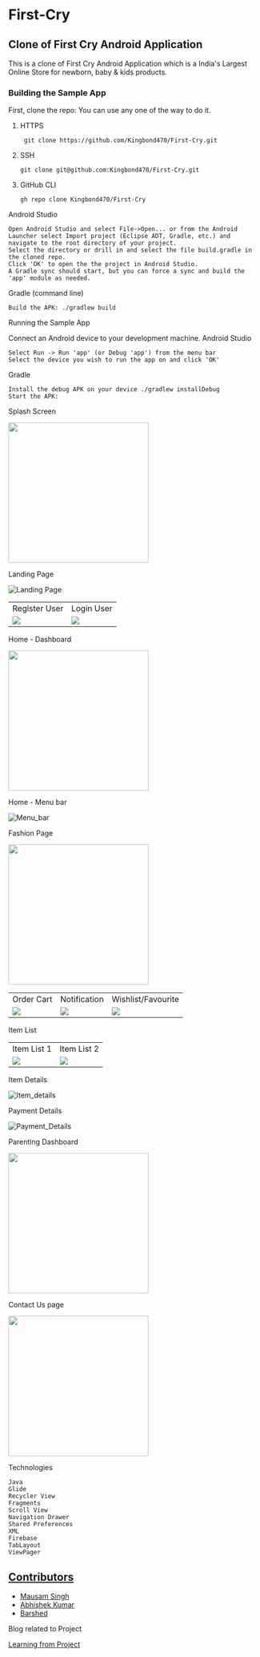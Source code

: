 # First-Cry
 
 ## Clone of First Cry Android Application

This is a clone of First Cry Android Application which is a India's Largest Online Store for newborn, baby &amp; kids products.

### Building the Sample App

First, clone the repo:
You can use any one of the way to do it.

1. HTTPS

        git clone https://github.com/Kingbond470/First-Cry.git

2. SSH

       git clone git@github.com:Kingbond470/First-Cry.git

3. GitHub CLI

       gh repo clone Kingbond470/First-Cry


Android Studio

    Open Android Studio and select File->Open... or from the Android Launcher select Import project (Eclipse ADT, Gradle, etc.) and navigate to the root directory of your project.
    Select the directory or drill in and select the file build.gradle in the cloned repo.
    Click 'OK' to open the the project in Android Studio.
    A Gradle sync should start, but you can force a sync and build the 'app' module as needed.

Gradle (command line)

    Build the APK: ./gradlew build

Running the Sample App

Connect an Android device to your development machine.
Android Studio

    Select Run -> Run 'app' (or Debug 'app') from the menu bar
    Select the device you wish to run the app on and click 'OK'

Gradle

    Install the debug APK on your device ./gradlew installDebug
    Start the APK: 
 
 Splash Screen
 
 <img src="https://github.com/Kingbond470/First-Cry/blob/main/FirstCryImage/splash_screen.gif" width="280" />
 
 Landing Page
 
 ![Landing Page](FirstCryImage/LandingPage.jpg)                              
 
 
 <table>
  <tr>
    <td>Register User</td>
     <td>Login User</td>
  </tr>
  <tr>
    <td><img src="FirstCryImage/RegisterPage.jpg"></td>
    <td><img src="FirstCryImage/LoginPage.jpg"></td>
  </tr>
 </table>

 Home - Dashboard
 
 <img src="https://github.com/Kingbond470/First-Cry/blob/main/FirstCryImage/home_dashboard.gif" width="280" />

 
 Home - Menu bar
 
 ![Menu_bar](FirstCryImage/MenuBar.jpg)
 
 Fashion Page
 
 <img src="https://github.com/Kingbond470/First-Cry/blob/main/FirstCryImage/fashion_home.gif" width="280" />
 
 
 <table>
  <tr>
    <td>Order Cart</td>
     <td>Notification</td>
     <td>Wishlist/Favourite</td>
  </tr>
  <tr>
    <td><img src="FirstCryImage/Cart.jpg"></td>
    <td><img src="FirstCryImage/Notification.jpg"></td>
    <td><img src="FirstCryImage/Wishlist.jpg"></td>
  </tr>
 </table>
 

 Item List
 
  <table>
  <tr>
    <td>Item List 1</td>
   <td>Item List 2</td>
  </tr>
  <tr>
    <td><img src="FirstCryImage/Item_Show.jpg"></td>
    <td><img src="FirstCryImage/Item_show2.jpg"></td>
  </tr>
 </table>

 
 Item Details
 
 ![Item_details](FirstCryImage/Item_Details.jpg)
 
 Payment Details
 
 ![Payment_Details](FirstCryImage/PaymentDetails.jpg)
 
 Parenting Dashboard
 
 <img src="https://github.com/Kingbond470/First-Cry/blob/main/FirstCryImage/parenting.gif" width="280" />

 
 Contact Us page
 
  <img src="https://github.com/Kingbond470/First-Cry/blob/main/FirstCryImage/contact_us_parenting.gif" width="280" />




Technologies

    Java
    Glide
    Recycler View
    Fragments
    Scroll View
    Navigation Drawer
    Shared Preferences
    XML
    Firebase
    TabLayout
    ViewPager
    
    
    
  ## [Contributors](#Contributors)

- [Mausam Singh](https://github.com/Kingbond470)
- [Abhishek Kumar](https://github.com/Abhishekvlog)
- [Barshed](https://github.com/Barshed8974)

 
 Blog related to Project
 
 [Learning from Project](https://kingbond470.hashnode.dev/i-wanted-to-become-a-programmer-but-fail-what-i-learned-or-a-story-of-learning-android-development)
